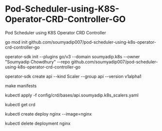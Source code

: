 # Pod-Scheduler-using-K8S-Operator-CRD-Controller-GO
Pod Scheduler using K8S Operator CRD Controller

go mod init github.com/soumyadip007/pod-scheduler-using-k8s-operator-crd-controller-go     

 operator-sdk init --plugins go/v3 --domain soumyadip.k8s --owner "Soumyadip Chowdhury" --repo github.com/soumyadip007/pod-scheduler-using-k8s-operator-crd-controller-go

  operator-sdk create api --kind Scaler --group api --version v1alpha1                                                                            

  make manifests

  kubectl apply -f config/crd/bases/api.soumyadip.k8s_scalers.yaml

  kubectl get crd

  kubectl create deploy nginx --image=nginx

  kubectl delete deployment nginx